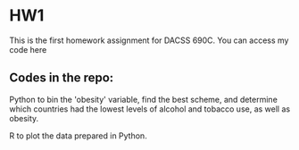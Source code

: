 # HW1
This is the first homework assignment for DACSS 690C. You can access my code here

## Codes in the repo:
Python to bin the 'obesity' variable, find the best scheme, and determine which countries had the lowest levels of alcohol and tobacco use, as well as obesity.

R to plot the data prepared in Python.
